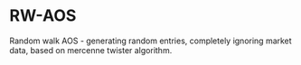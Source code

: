 # RW-AOS
Random walk AOS - generating random entries, completely ignoring market data, based on mercenne twister algorithm.
